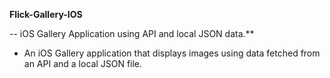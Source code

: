 **Flick-Gallery-IOS**

-- iOS Gallery Application using API and local JSON data.**
- An iOS Gallery application that displays images using data fetched from an API and a local JSON file.
